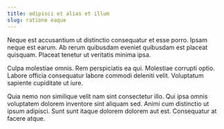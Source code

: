 ```yaml
---
title: adipisci et alias et illum
slug: ratione eaque
---
```


Neque est accusantium ut distinctio consequatur et esse porro. Ipsam neque est earum. Ab rerum quibusdam eveniet quibusdam est placeat quisquam. Placeat tenetur ut veritatis minima ipsa.

Culpa molestiae omnis. Rem perspiciatis ea qui. Molestiae corrupti optio. Labore officia consequatur labore commodi deleniti velit. Voluptatum sapiente cupiditate ut iure.

Quia nemo non similique velit nam sint consectetur illo. Qui ipsa omnis voluptatem dolorem inventore sint aliquam sed. Animi cum distinctio ut ipsum adipisci. Sunt sunt itaque dolorem dolorem aut est. Consequatur at facere atque.
